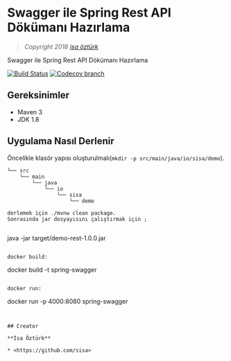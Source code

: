 # Swagger ile Spring Rest API Dökümanı Hazırlama

> *Copyright 2018 [isa öztürk](http://sisa.github.io)*

   Swagger ile Spring Rest API Dökümanı Hazırlama
   
   [![Build Status](https://travis-ci.org/sisa/spring-rest-h2-swagger.svg?branch=master)](https://travis-ci.org/sisa) 
      [![Codecov branch](https://codecov.io/gh/sisa/spring-rest-h2-swagger/branch/master/graphs/badge.svg)](https://codecov.io/gh/sisa/spring-rest-h2-swagger)
   

## Gereksinimler    

   + Maven 3 
   + JDK 1.8    
   
## Uygulama Nasıl Derlenir    
  
  Öncelikle klasör yapısı oluşturulmalı(``` mkdir -p src/main/java/io/sisa/demo ```). 
   
  ```
  └── src
      └── main
          └── java
              └── io
                  └── sisa
                      └── demo
  ```
 
  ```
  derlemek için ./mvnw clean package. 
  Sonrasında jar dosyayısını çalıştırmak için ;
   
   ```
   java -jar target/demo-rest-1.0.0.jar
   ```  
   
   docker build:
   
   ```
   docker build -t spring-swagger 
   ```
   
   docker run:
   
   ```
   docker run -p 4000:8080 spring-swagger
   ```
   
   
## Creator

**İsa Öztürk**

* <https://github.com/sisa>

